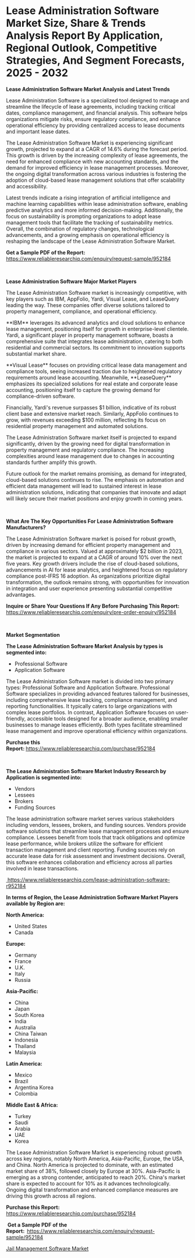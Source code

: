 <p><h1>Lease Administration Software Market Size, Share & Trends Analysis Report By Application, Regional Outlook, Competitive Strategies, And Segment Forecasts, 2025 - 2032</h1></p><p><strong>Lease Administration Software Market Analysis and Latest Trends</strong></p>
<p><p>Lease Administration Software is a specialized tool designed to manage and streamline the lifecycle of lease agreements, including tracking critical dates, compliance management, and financial analysis. This software helps organizations mitigate risks, ensure regulatory compliance, and enhance operational efficiency by providing centralized access to lease documents and important lease dates.</p><p>The Lease Administration Software Market is experiencing significant growth, projected to expand at a CAGR of 14.6% during the forecast period. This growth is driven by the increasing complexity of lease agreements, the need for enhanced compliance with new accounting standards, and the demand for improved efficiency in lease management processes. Moreover, the ongoing digital transformation across various industries is fostering the adoption of cloud-based lease management solutions that offer scalability and accessibility.</p><p>Latest trends indicate a rising integration of artificial intelligence and machine learning capabilities within lease administration software, enabling predictive analytics and more informed decision-making. Additionally, the focus on sustainability is prompting organizations to adopt lease management tools that facilitate the tracking of sustainability metrics. Overall, the combination of regulatory changes, technological advancements, and a growing emphasis on operational efficiency is reshaping the landscape of the Lease Administration Software Market.</p></p>
<p><strong>Get a Sample PDF of the Report:&nbsp;</strong> <a href="https://www.reliableresearchiq.com/enquiry/request-sample/952184?utm_campaign=3259&utm_medium=2&utm_source=Github&utm_content=ia&utm_term=06032025&utm_id=lease-administration-software">https://www.reliableresearchiq.com/enquiry/request-sample/952184</a></p>
<p>&nbsp;</p>
<p><strong>Lease Administration Software Major Market Players</strong></p>
<p><p>The Lease Administration Software market is increasingly competitive, with key players such as IBM, AppFolio, Yardi, Visual Lease, and LeaseQuery leading the way. These companies offer diverse solutions tailored to property management, compliance, and operational efficiency.</p><p>**IBM** leverages its advanced analytics and cloud solutions to enhance lease management, positioning itself for growth in enterprise-level clientele. Yardi, a significant player in property management software, boasts a comprehensive suite that integrates lease administration, catering to both residential and commercial sectors. Its commitment to innovation supports substantial market share.</p><p>**Visual Lease** focuses on providing critical lease data management and compliance tools, seeing increased traction due to heightened regulatory requirements around lease accounting. Meanwhile, **LeaseQuery** emphasizes its specialized solutions for real estate and corporate lease accounting, positioning itself to capture the growing demand for compliance-driven software.</p><p>Financially, Yardi's revenue surpasses $1 billion, indicative of its robust client base and extensive market reach. Similarly, AppFolio continues to grow, with revenues exceeding $100 million, reflecting its focus on residential property management and automated solutions.</p><p>The Lease Administration Software market itself is projected to expand significantly, driven by the growing need for digital transformation in property management and regulatory compliance. The increasing complexities around lease management due to changes in accounting standards further amplify this growth.</p><p>Future outlook for the market remains promising, as demand for integrated, cloud-based solutions continues to rise. The emphasis on automation and efficient data management will lead to sustained interest in lease administration solutions, indicating that companies that innovate and adapt will likely secure their market positions and enjoy growth in coming years.</p></p>
<p>&nbsp;</p>
<p><strong>What Are The Key Opportunities For Lease Administration Software Manufacturers?</strong></p>
<p><p>The Lease Administration Software market is poised for robust growth, driven by increasing demand for efficient property management and compliance in various sectors. Valued at approximately $2 billion in 2023, the market is projected to expand at a CAGR of around 10% over the next five years. Key growth drivers include the rise of cloud-based solutions, advancements in AI for lease analytics, and heightened focus on regulatory compliance post-IFRS 16 adoption. As organizations prioritize digital transformation, the outlook remains strong, with opportunities for innovation in integration and user experience presenting substantial competitive advantages.</p></p>
<p><strong>Inquire or Share Your Questions If Any Before Purchasing This Report:</strong> <a href="https://www.reliableresearchiq.com/enquiry/pre-order-enquiry/952184?utm_campaign=3259&utm_medium=2&utm_source=Github&utm_content=ia&utm_term=06032025&utm_id=lease-administration-software">https://www.reliableresearchiq.com/enquiry/pre-order-enquiry/952184</a></p>
<p>&nbsp;</p>
<p><strong>Market Segmentation</strong></p>
<p><strong>The Lease Administration Software Market Analysis by types is segmented into:</strong></p>
<p><ul><li>Professional Software</li><li>Application Software</li></ul></p>
<p><p>The Lease Administration Software market is divided into two primary types: Professional Software and Application Software. Professional Software specializes in providing advanced features tailored for businesses, including comprehensive lease tracking, compliance management, and reporting functionalities. It typically caters to large organizations with complex lease portfolios. In contrast, Application Software focuses on user-friendly, accessible tools designed for a broader audience, enabling smaller businesses to manage leases efficiently. Both types facilitate streamlined lease management and improve operational efficiency within organizations.</p></p>
<p><strong>Purchase this Report:&nbsp;</strong><a href="https://www.reliableresearchiq.com/purchase/952184?utm_campaign=3259&utm_medium=2&utm_source=Github&utm_content=ia&utm_term=06032025&utm_id=lease-administration-software">https://www.reliableresearchiq.com/purchase/952184</a></p>
<p>&nbsp;</p>
<p><strong>The Lease Administration Software Market Industry Research by Application is segmented into:</strong></p>
<p><ul><li>Vendors</li><li>Lessees</li><li>Brokers</li><li>Funding Sources</li></ul></p>
<p><p>The lease administration software market serves various stakeholders including vendors, lessees, brokers, and funding sources. Vendors provide software solutions that streamline lease management processes and ensure compliance. Lessees benefit from tools that track obligations and optimize lease performance, while brokers utilize the software for efficient transaction management and client reporting. Funding sources rely on accurate lease data for risk assessment and investment decisions. Overall, this software enhances collaboration and efficiency across all parties involved in lease transactions.</p></p>
<p><a href="https://www.reliableresearchiq.com/lease-administration-software-r952184?utm_campaign=3259&utm_medium=2&utm_source=Github&utm_content=ia&utm_term=06032025&utm_id=lease-administration-software">&nbsp;https://www.reliableresearchiq.com/lease-administration-software-r952184</a></p>
<p><strong>In terms of Region, the Lease Administration Software Market Players available by Region are:</strong></p>
<p>
    <p> <strong> North America: </strong>
        <ul>
            <li>United States</li>
            <li>Canada</li>
        </ul>
        </p> 
    <p> <strong> Europe: </strong>
        <ul>
            <li>Germany</li>
            <li>France</li>
            <li>U.K.</li>
            <li>Italy</li>
            <li>Russia</li>
        </ul>
        </p> 
    <p> <strong> Asia-Pacific: </strong>
        <ul>
            <li>China</li>
            <li>Japan</li>
            <li>South Korea</li>
            <li>India</li>
            <li>Australia</li>
            <li>China Taiwan</li>
            <li>Indonesia</li>
            <li>Thailand</li>
            <li>Malaysia</li>
        </ul>
        </p> 
    <p> <strong> Latin America: </strong>
        <ul>
            <li>Mexico</li>
            <li>Brazil</li>
            <li>Argentina Korea</li>
            <li>Colombia</li>
        </ul>
        </p> 
    <p> <strong> Middle East & Africa: </strong>
        <ul>
            <li>Turkey</li>
            <li>Saudi</li>
            <li>Arabia</li>
            <li>UAE</li>
            <li>Korea</li>
        </ul>
    </p>
    </p>
<p><p>The Lease Administration Software Market is experiencing robust growth across key regions, notably North America, Asia-Pacific, Europe, the USA, and China. North America is projected to dominate, with an estimated market share of 38%, followed closely by Europe at 30%. Asia-Pacific is emerging as a strong contender, anticipated to reach 20%. China's market share is expected to account for 10% as it advances technologically. Ongoing digital transformation and enhanced compliance measures are driving this growth across all regions.</p></p>
<p><strong>Purchase this Report: </strong><a href="https://www.reliableresearchiq.com/purchase/952184?utm_campaign=3259&utm_medium=2&utm_source=Github&utm_content=ia&utm_term=06032025&utm_id=lease-administration-software">https://www.reliableresearchiq.com/purchase/952184</a></p>
<p>&nbsp;<strong>Get a Sample PDF of the Report:&nbsp;&nbsp;</strong><a href="https://www.reliableresearchiq.com/enquiry/request-sample/952184?utm_campaign=3259&utm_medium=2&utm_source=Github&utm_content=ia&utm_term=06032025&utm_id=lease-administration-software">https://www.reliableresearchiq.com/enquiry/request-sample/952184</a></p>
<p><strong></strong></p>
<p><p><a href="https://github.com/hunanuzmez/Market-Research-Report-List-1/blob/main/jail-management-software-market.md?utm_campaign=3259&utm_medium=2&utm_source=Github&utm_content=ia&utm_term=06032025&utm_id=lease-administration-software">Jail Management Software Market</a></p></p>